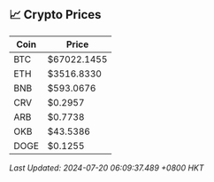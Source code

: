 ## 📈 Crypto Prices

| Coin | Price |
| ---- | ----- |
| BTC | $67022.1455 |
| ETH | $3516.8330 |
| BNB | $593.0676 |
| CRV | $0.2957 |
| ARB | $0.7738 |
| OKB | $43.5386 |
| DOGE | $0.1255 |

_Last Updated: 2024-07-20 06:09:37.489 +0800 HKT_